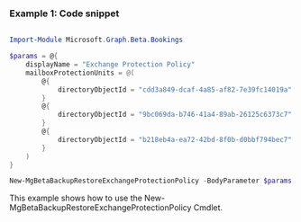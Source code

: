 ### Example 1: Code snippet

```powershell

Import-Module Microsoft.Graph.Beta.Bookings

$params = @{
	displayName = "Exchange Protection Policy"
	mailboxProtectionUnits = @(
		@{
			directoryObjectId = "cdd3a849-dcaf-4a85-af82-7e39fc14019a"
		}
		@{
			directoryObjectId = "9bc069da-b746-41a4-89ab-26125c6373c7"
		}
		@{
			directoryObjectId = "b218eb4a-ea72-42bd-8f0b-d0bbf794bec7"
		}
	)
}

New-MgBetaBackupRestoreExchangeProtectionPolicy -BodyParameter $params

```
This example shows how to use the New-MgBetaBackupRestoreExchangeProtectionPolicy Cmdlet.

